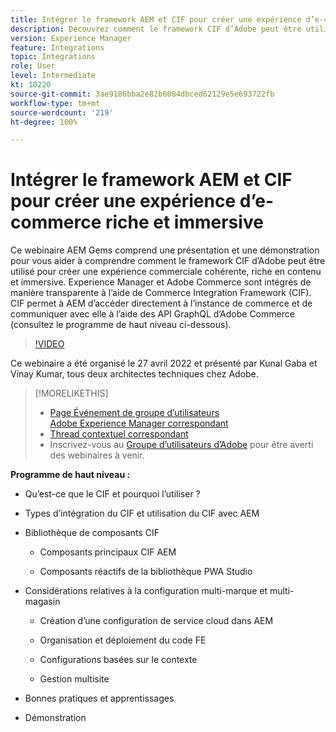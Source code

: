```yaml
---
title: Intégrer le framework AEM et CIF pour créer une expérience d’e-commerce riche et immersive
description: Découvrez comment le framework CIF d’Adobe peut être utilisé pour créer une expérience commerciale cohérente, riche en contenu et immersive.
version: Experience Manager
feature: Integrations
topic: Integrations
role: User
level: Intermediate
kt: 10220
source-git-commit: 3ae9186bba2e82b6084dbced62129e5e693722fb
workflow-type: tm+mt
source-wordcount: '219'
ht-degree: 100%

---
```



# Intégrer le framework AEM et CIF pour créer une expérience d’e-commerce riche et immersive

Ce webinaire AEM Gems comprend une présentation et une démonstration pour vous aider à comprendre comment le framework CIF d’Adobe peut être utilisé pour créer une expérience commerciale cohérente, riche en contenu et immersive. Experience Manager et Adobe Commerce sont intégrés de manière transparente à l’aide de Commerce Integration Framework (CIF). CIF permet à AEM d’accéder directement à l’instance de commerce et de communiquer avec elle à l’aide des API GraphQL d’Adobe Commerce (consultez le programme de haut niveau ci-dessous).

>[!VIDEO](https://video.tv.adobe.com/v/342565/?quality=12&learn=on)

Ce webinaire a été organisé le 27 avril 2022 et présenté par Kunal Gaba et Vinay Kumar, tous deux architectes techniques chez Adobe.

>[!MORELIKETHIS]
>
>* [Page Événement de groupe d’utilisateurs Adobe Experience Manager correspondant](https://adobe.ly/3O0uXl5/)
>* [Thread contextuel correspondant](https://adobe.ly/3jorz5r)
>* Inscrivez-vous au [Groupe d’utilisateurs d’Adobe](https://aem-augs.adobe.com/) pour être averti des webinaires à venir.


**Programme de haut niveau :**

* Qu’est-ce que le CIF et pourquoi l’utiliser ?

* Types d’intégration du CIF et utilisation du CIF avec AEM

* Bibliothèque de composants CIF

   * Composants principaux CIF AEM

   * Composants réactifs de la bibliothèque PWA Studio

* Considérations relatives à la configuration multi-marque et multi-magasin

   * Création d’une configuration de service cloud dans AEM

   * Organisation et déploiement du code FE

   * Configurations basées sur le contexte

   * Gestion multisite

* Bonnes pratiques et apprentissages

* Démonstration

